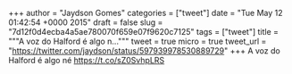 
+++
author = "Jaydson Gomes"
categories = ["tweet"]
date = "Tue May 12 01:42:54 +0000 2015"
draft = false
slug = "7d12f0d4ecba4a5ae780070f659e07f9620c7125"
tags = ["tweet"]
title = """A voz do Halford é algo n..."""
tweet = true
micro = true
tweet_url = "https://twitter.com/jaydson/status/597939978530889729"
+++
A voz do Halford é algo né https://t.co/sZ0SvhpLRS
